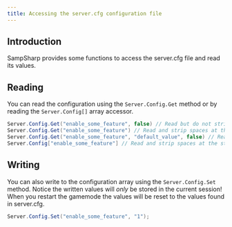 ```yaml
---
title: Accessing the server.cfg configuration file
---
```


Introduction
------------
SampSharp provides some functions to access the server.cfg file and read its values.

Reading
-------
You can read the configuration using the `Server.Config.Get` method or by reading the `Server.Config[]` array accessor.

``` c#
Server.Config.Get("enable_some_feature", false) // Read but do not strip spaces at the start and end of the value
Server.Config.Get("enable_some_feature") // Read and strip spaces at the start and end of the value
Server.Config.Get("enable_some_feature", "default_value", false) // Read but do not strip spaces at the start and end of the value. If no value is set, return "default_value".
Server.Config["enable_some_feature"] // Read and strip spaces at the start and end of the value
```

Writing
-------
You can also write to the configuration array using the `Server.Config.Set` method. Notice the written values will *only* be stored in the current session! When you restart the gamemode the values will be reset to the values found in server.cfg.

``` c#
Server.Config.Set("enable_some_feature", "1");
```